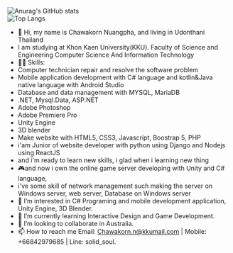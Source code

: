 
  ![Anurag's GitHub stats](https://github-readme-stats.vercel.app/api?username=armychawakorn&count_private=true)
  <br>
  ![Top Langs](https://github-readme-stats.vercel.app/api/top-langs/?username=armychawakorn&size_weight=0&count_weight=10)
- 👋 Hi, my name is Chawakorn Nuangpha, and living in Udonthani Thailand
- I am studying at Khon Kaen University(KKU). Faculty of Science and Engineering Computer Science And Information Technology
- 👩‍💻 Skills: 
- Computer technician repair and resolve the software problem
- Mobile application development with C# language and kotlin&Java native language with Android Studio
- Database and data management with MYSQL, MariaDB
- .NET, Mysql.Data, ASP.NET
- Adobe Photoshop
- Adobe Premiere Pro
- Unity Engine
- 3D blender
- Make website with HTML5, CSS3, Javascript, Boostrap 5, PHP
- i'am Junior of website developer with python using Django and Nodejs using ReactJS
- and i'm ready to learn new skills, i glad when i learning new thing
- 🎮and now i own the online game server developing with Unity and C# language,
-    i've some skill of network management such making the server on Windows server, web server, Database on Windows server
- 👀 I’m interested in C# Programing and mobile development application, Unity Engine, 3D Blender.
- 🌱 I’m currently learning Interactive Design and Game Development.
- 💞️ I’m looking to collaborate in Australia.
- 📫 How to reach me Email: Chawakorn.n@kkumail.com | Mobile: +66842979685 | Line: solid_soul.

